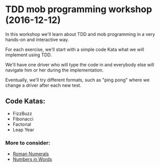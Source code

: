 # TDD mob programming workshop (2016-12-12)

In this workshop we'll learn about TDD and mob programming in a very hands-on and interactive way.

For each exercise, we'll start with a simple code Kata what we will implement using TDD.

We'll have one driver who will type the code in and everybody else will navigate him or her during the implementation.

Eventually, we'll try different formats, such as "ping pong" where we change a driver after each new test.

## Code Katas:

* FizzBuzz
* Fibonacci
* Factorial
* Leap Year

### More to consider:

* [Roman Numerals](http://www.codingdojo.org/cgi-bin/index.pl?KataRomanNumerals)
* [Numbers in Words](http://www.codingdojo.org/cgi-bin/index.pl?KataNumbersInWords)